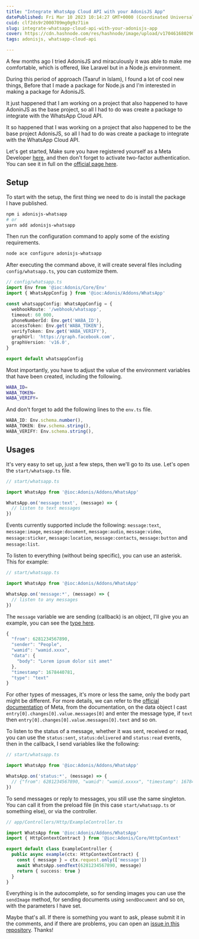 ```yaml
---
title: "Integrate WhatsApp Cloud API with your AdonisJS App"
datePublished: Fri Mar 10 2023 10:14:27 GMT+0000 (Coordinated Universal Time)
cuid: clf2ds9r2000709mg0g9z71im
slug: integrate-whatsapp-cloud-api-with-your-adonisjs-app
cover: https://cdn.hashnode.com/res/hashnode/image/upload/v1704616802903/42fc31a4-53a0-4eaf-bc8d-76cdb2fc8634.jpeg
tags: adonisjs, whatsapp-cloud-api

---
```


A few months ago I tried AdonisJS and miraculously it was able to make me comfortable, which is offered, like Laravel but in a Node.js environment.

During this period of approach (Taaruf in Islam), I found a lot of cool new things, Before that I made a package for Node.js and I'm interested in making a package for AdonisJS.

It just happened that I am working on a project that also happened to have AdoninJS as the base project, so all I had to do was create a package to integrate with the WhatsApp Cloud API.

It so happened that I was working on a project that also happened to be the base project AdonisJS, so all I had to do was create a package to integrate with the WhatsApp Cloud API.

Let's get started, Make sure you have registered yourself as a Meta Developer [here](https://developers.facebook.com/docs/development/register), and then don't forget to activate two-factor authentication. You can see it in full on the [official page here](https://developers.facebook.com/docs/whatsapp/cloud-api/get-started).

## Setup

To start with the setup, the first thing we need to do is install the package I have published.

```bash
npm i adonisjs-whatsapp
# or
yarn add adonisjs-whatsapp
```

Then run the configuration command to apply some of the existing requirements.

```bash
node ace configure adonisjs-whatsapp
```

After executing the command above, it will create several files including `config/whatsapp.ts`, you can customize them.

```typescript
// config/whatsapp.ts
import Env from '@ioc:Adonis/Core/Env'
import { WhatsAppConfig } from '@ioc:Adonis/Addons/WhatsApp'

const whatsappConfig: WhatsAppConfig = {
  webhookRoute: '/webhook/whatsapp',
  timeout: 60_000,
  phoneNumberId: Env.get('WABA_ID'),
  accessToken: Env.get('WABA_TOKEN'),
  verifyToken: Env.get('WABA_VERIFY'),
  graphUrl: 'https://graph.facebook.com',
  graphVersion: 'v16.0',
}

export default whatsappConfig
```

Most importantly, you have to adjust the value of the environment variables that have been created, including the following.

```bash
WABA_ID=
WABA_TOKEN=
WABA_VERIFY=
```

And don't forget to add the following lines to the `env.ts` file.

```typescript
WABA_ID: Env.schema.number(),
WABA_TOKEN: Env.schema.string(),
WABA_VERIFY: Env.schema.string(),
```

## Usages

It's very easy to set up, just a few steps, then we'll go to its use. Let's open the `start/whatsapp.ts` file.

```typescript
// start/whatsapp.ts

import WhatsApp from '@ioc:Adonis/Addons/WhatsApp'

WhatsApp.on('message:text', (message) => {
  // listen to text messages
})
```

Events currently supported include the following: `message:text`, `message:image`, `message:document`, `message:audio`, `message:video`, `message:sticker`, `message:location`, `message:contacts`, `message:button` and `message:list`.

To listen to everything (without being specific), you can use an asterisk. This for example:

```typescript
// start/whatsapp.ts

import WhatsApp from '@ioc:Adonis/Addons/WhatsApp'

WhatsApp.on('message:*', (message) => {
  // listen to any messages
})
```

The `message` variable we are sending (callback) is an object, I'll give you an example, you can see the [type here](https://github.com/sooluh/adonisjs-whatsapp/blob/main/adonis-typings/whatsapp.ts#L142).

```typescript
{
  "from": 6281234567890,
  "sender": "People",
  "wamid": "wamid.xxxx",
  "data": {
    "body": "Lorem ipsum dolor sit amet"
  },
  "timestamp": 1678440781,
  "type": "text"
}
```

For other types of messages, it's more or less the same, only the body part might be different. For more details, we can refer to the [official documentation](https://developers.facebook.com/docs/whatsapp/cloud-api/webhooks/payload-examples) of Meta, from the documentation, on the data object I cast `entry[0].changes[0].value.messages[0]` and enter the message type, if `text` then `entry[0].changes[0].value.messages[0].text` and so on.

To listen to the status of a message, whether it was sent, received or read, you can use the `status:sent`, `status:delivered` and `status:read` events, then in the callback, I send variables like the following:

```typescript
// start/whatsapp.ts

import WhatsApp from '@ioc:Adonis/Addons/WhatsApp'

WhatsApp.on('status:*', (message) => {
  // {"from": 6281234567890, "wamid": "wamid.xxxxx", "timestamp": 1678440781, "status": "read"}
})
```

To send messages or reply to messages, you still use the same singleton. You can call it from the preload file (in this case `start/whatsapp.ts` or something else), or via the controller.

```typescript
// app/Controllers/Http/ExampleController.ts

import WhatsApp from '@ioc:Adonis/Addons/WhatsApp'
import { HttpContextContract } from '@ioc:Adonis/Core/HttpContext'

export default class ExampleController {
  public async example(ctx: HttpContextContract) {
    const { message } = ctx.request.only(['message'])
    await WhatsApp.sendText(6281234567890, message)
    return { success: true }
  }
}
```

Everything is in the autocomplete, so for sending images you can use the `sendImage` method, for sending documents using `sendDocument` and so on, with the parameters I have set.

Maybe that's all. If there is something you want to ask, please submit it in the comments, and if there are problems, you can open an [issue in this repository](https://github.com/sooluh/adonisjs-whatsapp/issues). Thanks!